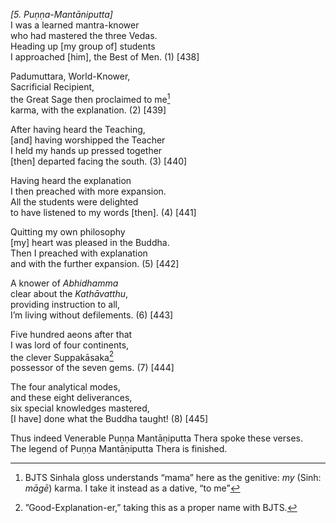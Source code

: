 *\[5. Puṇṇa-Mantāniputta\]*  
I was a learned mantra-knower  
who had mastered the three Vedas.  
Heading up \[my group of\] students  
I approached \[him\], the Best of Men. (1) \[438\]

Padumuttara, World-Knower,  
Sacrificial Recipient,  
the Great Sage then proclaimed to me[^1]  
karma, with the explanation. (2) \[439\]

After having heard the Teaching,  
\[and\] having worshipped the Teacher  
I held my hands up pressed together  
\[then\] departed facing the south. (3) \[440\]

Having heard the explanation  
I then preached with more expansion.  
All the students were delighted  
to have listened to my words \[then\]. (4) \[441\]

Quitting my own philosophy  
\[my\] heart was pleased in the Buddha.  
Then I preached with explanation  
and with the further expansion. (5) \[442\]

A knower of *Abhidhamma*  
clear about the *Kathāvatthu*,  
providing instruction to all,  
I’m living without defilements. (6) \[443\]

Five hundred aeons after that  
I was lord of four continents,  
the clever Suppakāsaka[^2]  
possessor of the seven gems. (7) \[444\]

The four analytical modes,  
and these eight deliverances,  
six special knowledges mastered,  
\[I have\] done what the Buddha taught! (8) \[445\]

Thus indeed Venerable Puṇṇa Mantāṇiputta Thera spoke these verses.  
The legend of Puṇṇa Mantāṇiputta Thera is finished.

[^1]: BJTS Sinhala gloss understands “mama” here as the genitive: *my* (Sinh: *māgē*) karma. I take it instead as a dative, “to me”

[^2]: ”Good-Explanation-er,” taking this as a proper name with BJTS.
